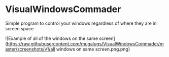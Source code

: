 # VisualWindowsCommader
Simple program to control your windows regardless of where they are in screen space

![Example of all of the windows on the same screen](https://raw.githubusercontent.com/mugalugs/VisualWindowsCommader/master/screenshots/v1/all windows on same screen.png.png)
